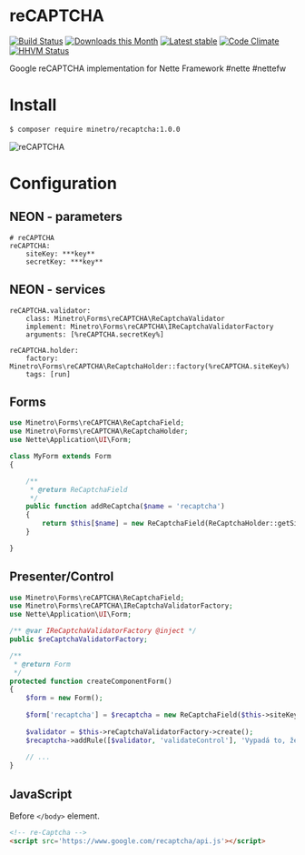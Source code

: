 reCAPTCHA
===============

[![Build Status](https://travis-ci.org/minetro/recaptcha.svg?branch=master)](https://travis-ci.org/minetro/recaptcha)
[![Downloads this Month](https://img.shields.io/packagist/dm/minetro/recaptcha.svg?style=flat)](https://packagist.org/packages/minetro/recaptcha)
[![Latest stable](https://img.shields.io/packagist/v/minetro/recaptcha.svg?style=flat)](https://packagist.org/packages/minetro/recaptcha)
[![Code Climate](https://codeclimate.com/github/minetro/recaptcha/badges/gpa.svg)](https://codeclimate.com/github/minetro/recaptcha)
[![HHVM Status](https://img.shields.io/hhvm/minetro/recaptcha.svg?style=flat)](http://hhvm.h4cc.de/package/minetro/recaptcha)

Google reCAPTCHA implementation for Nette Framework #nette #nettefw

# Install

```sh
$ composer require minetro/recaptcha:1.0.0
```

![reCAPTCHA](https://raw.githubusercontent.com/minetro/recaptcha/master/recaptcha.png)

# Configuration

## NEON - parameters
```neon
# reCAPTCHA
reCAPTCHA:
    siteKey: ***key**
    secretKey: ***key**
```

## NEON - services
```neon
reCAPTCHA.validator:
    class: Minetro\Forms\reCAPTCHA\ReCaptchaValidator
    implement: Minetro\Forms\reCAPTCHA\IReCaptchaValidatorFactory
    arguments: [%reCAPTCHA.secretKey%]

reCAPTCHA.holder:
    factory: Minetro\Forms\reCAPTCHA\ReCaptchaHolder::factory(%reCAPTCHA.siteKey%)
    tags: [run]
```

## Forms
```php
use Minetro\Forms\reCAPTCHA\ReCaptchaField;
use Minetro\Forms\reCAPTCHA\ReCaptchaHolder;
use Nette\Application\UI\Form;

class MyForm extends Form
{

    /**
     * @return ReCaptchaField
     */
    public function addReCaptcha($name = 'recaptcha')
    {
        return $this[$name] = new ReCaptchaField(ReCaptchaHolder::getSiteKey());
    }

}
```

## Presenter/Control
```php
use Minetro\Forms\reCAPTCHA\ReCaptchaField;
use Minetro\Forms\reCAPTCHA\IReCaptchaValidatorFactory;
use Nette\Application\UI\Form;

/** @var IReCaptchaValidatorFactory @inject */
public $reCaptchaValidatorFactory;

/**
 * @return Form
 */
protected function createComponentForm() 
{
    $form = new Form();
    
    $form['recaptcha'] = $recaptcha = new ReCaptchaField($this->siteKey); 
    
    $validator = $this->reCaptchaValidatorFactory->create();
    $recaptcha->addRule([$validator, 'validateControl'], 'Vypadá to, že nejste člověk.');
    
    // ...
}
```

## JavaScript

Before `</body>` element.

```html
<!-- re-Captcha -->
<script src='https://www.google.com/recaptcha/api.js'></script>
```

